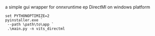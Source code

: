 a simple gui wrapper for onnxruntime ep DirectMl on windows platform


```pwsh
set PYTHONOPTIMIZE=2
pyinstaller.exe `
 --path \path\to\app `
 .\main.py -n vits_directml


```